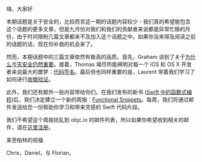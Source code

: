 嗨，大家好

本期话题是关于安全的，比较而言这一期的话题内容较少 - 我们真的希望能包含这个话题的更多文章，但是九月份对我们和我们的贡献者来说都是异常忙碌的月份，由于时间限制几篇文章都来不及加入这个话题之中。如果你没来得及阅读之前的话题的话，现在你补救的机会来了。

然而，本期话题中的三篇文章依然有极高的品质。首先，Graham 谈到了关于[为什么今天安全仍然重要](http://objccn.io/issue-17-1)。接着，Thomas 竭尽所能阐明对每一个 iOS 和 OS X 开发者来说最大的噩梦：[代码签名](http://objccn.io/issue-17-2)。最后但也同样重要的是，Laurent 带着我们学习了如何进行[收据验证](http://objccn.io/issue-17-3)。

此外，我们还有额外一些内容带给你们。在我们发布的新书 ([Swift 中的函数式编程](http://objc.io/books))后，我们决定建立一个新的周报：[Functional Snippets](http://objc.io/snippets)。每周，我们将通过邮件发送给您一份帮助你学习和带来灵感的 Swift 代码片段。

我们不希望这个周报扰乱到 objc.io 的邮件列表，所以如果你希望收到相关的邮件，请在[这里注册](http://objc.io/snippets)。

来至柏林的祝福

Chris，Daniel，与 Florian。
